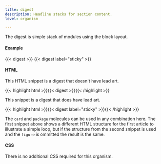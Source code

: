 ```yaml
---
title: digest
description: Headline stacks for section content.
level: organism

---
```

The digest is simple stack of modules using the block layout.

#### Example
<div class="example grid">
  {{< digest >}}
  {{< digest label="sticky" >}}
</div>

#### HTML

This HTML snippet is a digest that doesn't have lead art.

{{< highlight html >}}{{< digest >}}{{< /highlight >}}

This snippet is a digest that does have lead art.

{{< highlight html >}}{{< digest label="sticky" >}}{{< /highlight >}}

The `card` and `package` molecules can be used in any combination here. The first snippet above shows a different HTML structure for the first article to illustrate a simple loop, but if the structure from the second snippet is used and the `figure` is ommitted the result is the same.

#### CSS

There is no additional CSS required for this organism.
